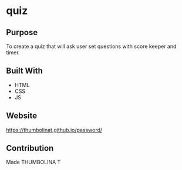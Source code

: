 # quiz

## Purpose
To create a quiz that will ask user set questions with score keeper and timer.

## Built With
* HTML
* CSS
* JS



## Website
https://thumbolinat.github.io/password/  

## Contribution
Made THUMBOLINA T
